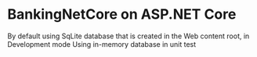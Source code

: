 # BankingNetCore on ASP.NET Core

By default using SqLite database that is created in the Web content root, in Development mode
Using in-memory database in unit test
